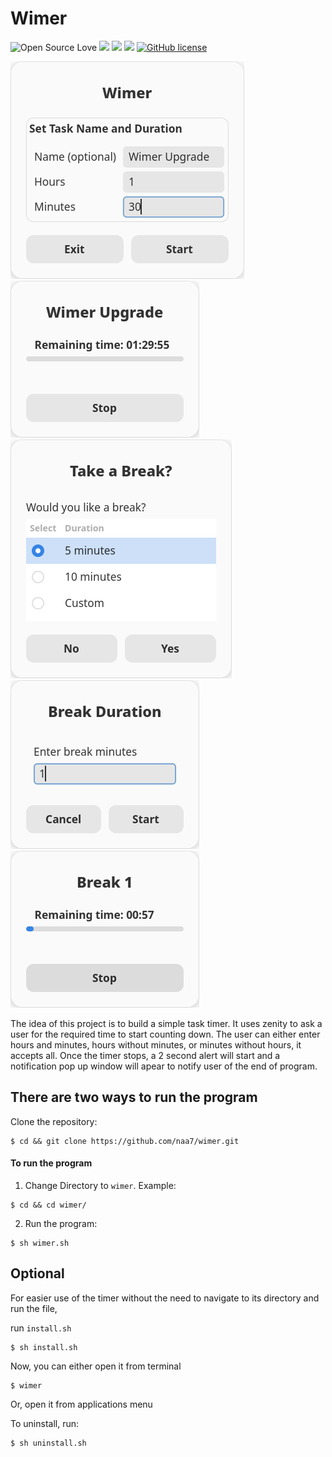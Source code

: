 # Wimer

![Open Source Love](https://badges.frapsoft.com/os/v3/open-source.svg?v=103) <img src="https://cdn.rawgit.com/sindresorhus/awesome/d7305f38d29fed78fa85652e3a63e154dd8e8829/media/badge.svg"> <img src="https://img.shields.io/github/stars/naa7/wimer?style=social"> <img src="https://img.shields.io/github/repo-size/naa7/wimer"> [![GitHub license](https://img.shields.io/github/license/Naereen/StrapDown.js.svg)](https://github.com/naa7/wimer/LICENSE)

![wimer1](https://github.com/naa7/wimer/blob/main/demo_images/1.png)
![wimer2](https://github.com/naa7/wimer/blob/main/demo_images/2.png)
![wimer3](https://github.com/naa7/wimer/blob/main/demo_images/3.png)
![wimer4](https://github.com/naa7/wimer/blob/main/demo_images/4.png)
![wimer5](https://github.com/naa7/wimer/blob/main/demo_images/5.png)

The idea of this project is to build a simple task timer. It uses zenity to ask a user for the required 
time to start counting down. The user can either enter hours and minutes, hours without minutes, or minutes 
without hours, it accepts all. Once the timer stops, a 2 second alert will start and a notification pop up 
window will apear to notify user of the end of program.



## There are two ways to run the program

 Clone the repository:
  
    $ cd && git clone https://github.com/naa7/wimer.git

 #### To run the program

  1) Change Directory to `wimer`. Example:

    $ cd && cd wimer/

  2) Run the program:
 
    $ sh wimer.sh 



## Optional

For easier use of the timer without the need to navigate to its directory and run the file,

run `install.sh`
   
    $ sh install.sh

Now, you can either open it from terminal

    $ wimer

Or, open it from applications menu

To uninstall, run:

    $ sh uninstall.sh

